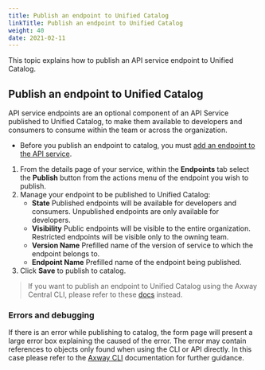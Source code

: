 ```yaml
---
title: Publish an endpoint to Unified Catalog
linkTitle: Publish an endpoint to Unified Catalog
weight: 40
date: 2021-02-11
---
```

This topic explains how to publish an API service endpoint to Unified Catalog.

## Publish an endpoint to Unified Catalog

API service endpoints are an optional component of an API Service published to Unified Catalog, to make them available to developers and consumers to consume within the team or across the organization.

* Before you publish an endpoint to catalog, you must [add an endpoint to the API service](/docs/connect_manage_environ/manage_services/add_endpoints/).

1. From the details page of your service, within the **Endpoints** tab select the **Publish** button from the actions menu of the endpoint you wish to publish.
2. Manage your endpoint to be published to Unified Catalog:
   * **State** Published endpoints will be available for developers and consumers. Unpublished endpoints are only available for developers.
   * **Visibility** Public endpoints will be visible to the entire organization. Restricted endpoints will be visible only to the owning team.  
   * **Version Name** Prefilled name of the version of service to which the endpoint belongs to.
   * **Endpoint Name** Prefilled name of the endpoint being published.
3. Click **Save** to publish to catalog.

> If you want to publish an endpoint to Unified Catalog using the Axway Central CLI, please refer to these [docs](/docs/integrate_with_central/cli_central/cli_publish) instead.

### Errors and debugging

If there is an error while publishing to catalog, the form page will present a large error box explaining the caused of the error. The error may contain references to objects only found when using the CLI or API directly. In this case please refer to the [Axway CLI](/docs/integrate_with_central/cli_central/cli_publish) documentation for further guidance.
